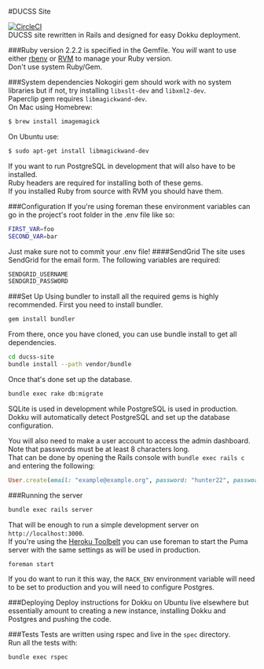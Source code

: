 #DUCSS Site

[![CircleCI](https://circleci.com/gh/DUCSS/ducss-site.svg?style=shield)](https://circleci.com/gh/DUCSS/ducss-site)  
DUCSS site rewritten in Rails and designed for easy Dokku deployment.

###Ruby version
2.2.2 is specified in the Gemfile. You *will* want to use either [rbenv](http://rbenv.org "rbenv") or [RVM](http://rvm.io "RVM") to manage your Ruby version.  
Don't use system Ruby/Gem.

###System dependencies
Nokogiri gem should work with no system libraries but if not, try installing `libxslt-dev` and `libxml2-dev`.  
Paperclip gem requires `libmagickwand-dev`.  
On Mac using Homebrew:
```bash
$ brew install imagemagick
```
On Ubuntu use:
```bash
$ sudo apt-get install libmagickwand-dev
```
If you want to run PostgreSQL in development that will also have to be installed.  
Ruby headers are required for installing both of these gems.  
If you installed Ruby from source with RVM you should have them.


###Configuration
If you're using foreman these environment variables can go in the project's root folder in the .env file like so:
```bash
FIRST_VAR=foo
SECOND_VAR=bar
```
Just make sure not to commit your .env file!
####SendGrid
The site uses SendGrid for the email form. The following variables are required:
```bash
SENDGRID_USERNAME
SENDGRID_PASSWORD
```
###Set Up
Using bundler to install all the required gems is highly recommended.
First you need to install bundler.
```bash
gem install bundler
```
From there, once you have cloned, you can use bundle install to get all dependencies.
```bash
cd ducss-site
bundle install --path vendor/bundle
```
Once that's done set up the database.
```bash
bundle exec rake db:migrate
```
SQLite is used in development while PostgreSQL is used in production.  
Dokku will automatically detect PostgreSQL and set up the database configuration.


You will also need to make a user account to access the admin dashboard.  
Note that passwords must be at least 8 characters long.  
That can be done by opening the Rails console with `bundle exec rails c` and entering the following:
```ruby
User.create(email: "example@example.org", password: "hunter22", password_confirmation: "hunter22")
```

###Running the server
```bash
bundle exec rails server
```
That will be enough to run a simple development server on `http://localhost:3000`.  
If you're using the [Heroku Toolbelt](https://toolbelt.heroku.com/) you can use foreman to start the Puma server with the same settings as will be used in production.
```bash
foreman start
```
If you do want to run it this way, the `RACK_ENV` environment variable will need to be set to production and you will need to configure Postgres.

###Deploying
Deploy instructions for Dokku on Ubuntu live elsewhere but essentially amount to creating a new instance, installing Dokku and Postgres and pushing the code.

###Tests
Tests are written using rspec and live in the `spec` directory.  
Run all the tests with:
```bash
bundle exec rspec
```
